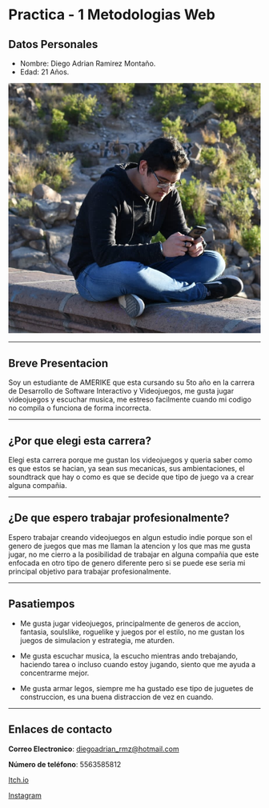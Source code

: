 # Practica - 1 Metodologias Web

## Datos Personales
- Nombre: Diego Adrian Ramirez Montaño.
- Edad: 21 Años.

![Foto](/IMG/Foto.jpg)

---

## Breve Presentacion

Soy un estudiante de AMERIKE que esta cursando su 5to año en la carrera de Desarrollo de Software Interactivo y Videojuegos, me gusta jugar videojuegos y escuchar musica, me estreso facilmente cuando mi codigo no compila o funciona de forma incorrecta.

---

## ¿Por que elegi esta carrera?

Elegi esta carrera porque me gustan los videojuegos y queria saber como es que estos se hacian, ya sean sus mecanicas, sus ambientaciones, el soundtrack que hay o como es que se decide que tipo de juego va a crear alguna compañia.

---

## ¿De que espero trabajar profesionalmente?

Espero trabajar creando videojuegos en algun estudio indie porque son el genero de juegos que mas me llaman la atencion y los que mas me gusta jugar, no me cierro a la posibilidad de trabajar en alguna compañia que este enfocada en otro tipo de genero diferente pero si se puede ese seria mi principal objetivo para trabajar profesionalmente.

---

## Pasatiempos

- Me gusta jugar videojuegos, principalmente de generos de accion, fantasia, soulslike, roguelike y juegos por el estilo, no me gustan los juegos de simulacion y estrategia, me aturden.

- Me gusta escuchar musica, la escucho mientras ando trebajando, haciendo tarea o incluso cuando estoy jugando, siento que me ayuda a concentrarme mejor.

- Me gusta armar legos, siempre me ha gustado ese tipo de juguetes de construccion, es una buena distraccion de vez en cuando.

---

## Enlaces de contacto

**Correo Electronico**: diegoadrian_rmz@hotmail.com

**Número de teléfono**: 5563585812

[Itch.io](https://diego-ram.itch.io)

[Instagram](https://www.instagram.com/diegoramirezmontano/)